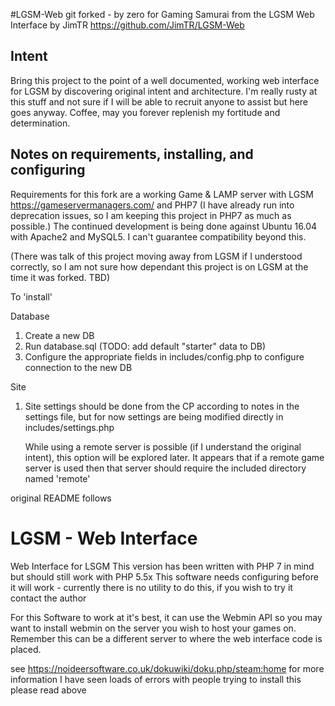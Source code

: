 #LGSM-Web git forked - by zero for Gaming Samurai
from the LGSM Web Interface by JimTR
https://github.com/JimTR/LGSM-Web

## Intent
Bring this project to the point of a well documented, working web interface for LGSM by discovering original intent and architecture.
I'm really rusty at this stuff and not sure if I will be able to recruit anyone to assist but here goes anyway. 
Coffee, may you forever replenish my fortitude and determination.

## Notes on requirements, installing, and configuring
Requirements for this fork are a working Game & LAMP server with LGSM https://gameservermanagers.com/ and PHP7 (I have already run into deprecation issues, so I am keeping this project in PHP7 as much as possible.)
The continued development is being done against Ubuntu 16.04 with Apache2 and MySQL5.
I can't guarantee compatibility beyond this.

(There was talk of this project moving away from LGSM if I understood correctly, so I am not sure how dependant this project is on LGSM at the time it was forked. TBD)

To 'install' 

Database
1. Create a new DB
2. Run database.sql (TODO: add default "starter" data to DB)
3. Configure the appropriate fields in includes/config.php to configure connection to the new DB

Site
1. Site settings should be done from the CP according to notes in the settings file, but for now settings are being modified directly in includes/settings.php

   While using a remote server is possible (if I understand the original intent), this option will be explored later. It appears that if a remote game server is used then that server should require the included directory named 'remote'

original README follows

# LGSM - Web Interface
Web Interface for LSGM
This version has been written with PHP 7 in mind but should still work with PHP 5.5x
This software needs configuring before it will work - currently there is no utility to do this, if you wish to try it contact the author

For this Software to work at it's best, it can use the Webmin API so you may want to install webmin on the server you wish to host your games on.
Remember this can be a different server to where the web interface code is placed.

see https://noideersoftware.co.uk/dokuwiki/doku.php/steam:home for more information 
I have seen loads of errors with people trying to install this please read above
